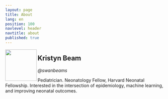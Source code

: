 ```yaml
---
layout: page
title: About
lang: en
position: 100
navlevel: header
navtitle: about
published: true
---
```


<img src="https://github.com/kristynbeam/kristynbeam.github.io/blob/master/KBeam%20GitHub%20Headshot.png" align="left" width="100">

## Kristyn Beam
*@swanbeams*

Pediatrician.
Neonatology Fellow, Harvard Neonatal Fellowship.
Interested in the intersection of epidemiology, machine learning, and improving neonatal outcomes.
